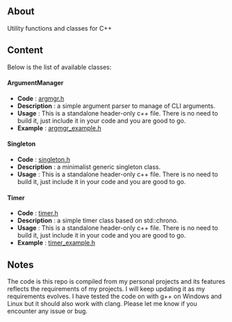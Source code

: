 ## About

Utility functions and classes for C++

## Content

Below is the list of available classes:

#### ArgumentManager

- **Code** : [argmgr.h](https://github.com/gnader/cppUtilCode/blob/master/src/argmgr.h)
- **Description** : a simple argument parser to manage of CLI arguments.
- **Usage** : This is a standalone header-only c++ file. There is no need to build it, just include it in your code and you are good to go.
- **Example** : [argmgr_example.h](https://github.com/gnader/cpp_utils/blob/master/examples/argmgr_example.cpp)

#### Singleton

- **Code** : [singleton.h](https://github.com/gnader/cppUtilCode/blob/master/src/singleton.h)
- **Description** : a minimalist generic singleton class.
- **Usage** : This is a standalone header-only c++ file. There is no need to build it, just include it in your code and you are good to go.

#### Timer

- **Code** : [timer.h](https://github.com/gnader/cppUtilCode/blob/master/src/timer.h)
- **Description** : a simple timer class based on std::chrono.
- **Usage** : This is a standalone header-only c++ file. There is no need to build it, just include it in your code and you are good to go.
- **Example** : [timer_example.h](https://github.com/gnader/cpp_utils/blob/master/examples/timer_example.cpp)

## Notes

The code is this repo is compiled from my personal projects and its features reflects the requirements of my projects.
I will keep updating it as my requirements evolves.
I have tested the code on with g++ on Windows and Linux but it should also work with clang.
Please let me know if you encounter any issue or bug.
